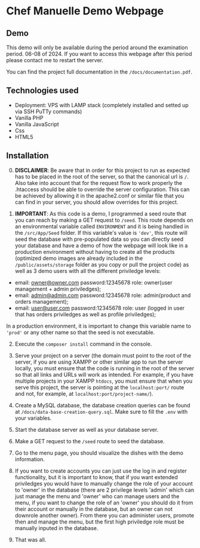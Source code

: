 # Chef Manuelle Demo Webpage

## Demo

This demo will only be available during the period around the examination period. 06-08 of 2024. If you want to access this webpage after this period please contact me to restart the server. 

You can find the project full documentation in the `/docs/documentation.pdf`.


## Technologies used

- Deployment: VPS with LAMP stack (completely installed and setted up via SSH PuTTy commands)
- Vanilla PHP
- Vanilla JavaScript
- Css
- HTML5


## Installation

0. **DISCLAIMER**: Be aware that in order for this project to run as expected has to be placed in the root of the server, so that the canonical url is `/`. Also take into account that for the request flow to work properly the .htaccess should be able to override the server configuration. This can be achieved by allowing it in the apache2.conf or similar file that you can find in your server, you should allow overrides for this project.

1. **IMPORTANT**: As this code is a demo, I programmed a seed route that you can reach by making a GET request to `/seed`. This route depends on an environmental variable called `ENVIRONMENT` and it is being handled in the `/src/App/Seed` folder. If this variable's value is `'dev'`, this route will seed the database with pre-populated data so you can directly seed your database and have a demo of how the webpage will look like in a production environment without having to create all the products (optimized demo images are already included in the `/public/assets/storage` folder as you copy or pull the project code) as well as 3 demo users with all the different priviledge levels:

- email: owner@owner.com password:12345678 role: owner(user management + admin priviledges);
- email: admin@admin.com password:12345678 role: admin(product and orders management);
- email: user@user.com password:12345678 role: user (logged in user that has orders priviledges as well as profile priviledges);

In a production environment, it is important to change this variable name to `'prod'` or any other name so that the seed is not executable.

2. Execute the `composer install` command in the console.

3. Serve your project on a server (the domain must point to the root of the server, if you are using XAMPP or other similar app to run the server locally, you must ensure that the code is running in the root of the server so that all links and URLs will work as intended. For example, if you have multiple projects in your XAMPP `htdocs`, you must ensure that when you serve this project, the server is pointing at the `localhost:port/` route and not, for example, at `localhost:port/project-name/`).

4. Create a MySQL database, the database creation queries can be found at `/docs/data-base-creation-query.sql`. Make sure to fill the `.env` with your variables.

5. Start the database server as well as your database server.

6. Make a GET request to the `/seed` route to seed the database.

7. Go to the menu page, you should visualize the dishes with the demo information.

8. If you want to create accounts you can just use the log in and register functionality, but it is important to know, that if you want extended priviledges you would have to manually change the role of your account to 'owner' in the database (there are 2 privilege levels 'admin' which can just manage the menu and 'owner' who can manage users and the menu, if you want to change the role of an 'owner' you should do it from their account or manually in the database, but an owner can not downrole another owner). From there you can administer users, promote then and manage the menu, but the first high priviledge role must be manually inputed in the database.

9. That was all.
